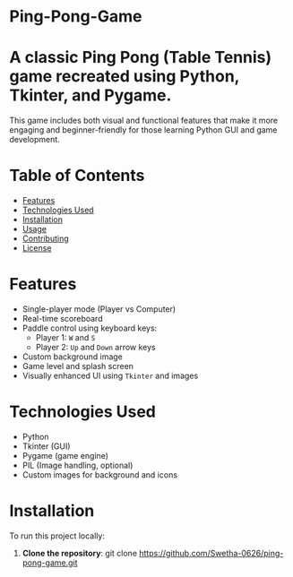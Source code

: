 # Ping-Pong-Game
# A classic Ping Pong (Table Tennis) game recreated using Python, Tkinter, and Pygame.
This game includes both visual and functional features that make it more engaging and beginner-friendly for those learning Python GUI and game development.

# Table of Contents

- [Features](#features)  
- [Technologies Used](#technologies-used)  
- [Installation](#installation)  
- [Usage](#usage)  
- [Contributing](#contributing)  
- [License](#license)

# Features

- Single-player mode (Player vs Computer)
- Real-time scoreboard
- Paddle control using keyboard keys:
  - Player 1: `W` and `S`  
  - Player 2: `Up` and `Down` arrow keys
- Custom background image
- Game level and splash screen
- Visually enhanced UI using `Tkinter` and images

# Technologies Used

- Python
- Tkinter (GUI)
- Pygame (game engine)
- PIL (Image handling, optional)
- Custom images for background and icons

# Installation

To run this project locally:

1. **Clone the repository**:
   git clone https://github.com/Swetha-0626/ping-pong-game.git


